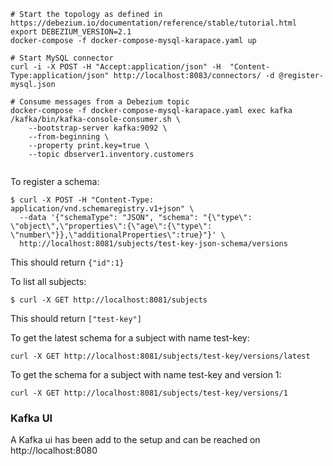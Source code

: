 ```shell
# Start the topology as defined in https://debezium.io/documentation/reference/stable/tutorial.html
export DEBEZIUM_VERSION=2.1
docker-compose -f docker-compose-mysql-karapace.yaml up

# Start MySQL connector
curl -i -X POST -H "Accept:application/json" -H  "Content-Type:application/json" http://localhost:8083/connectors/ -d @register-mysql.json

# Consume messages from a Debezium topic
docker-compose -f docker-compose-mysql-karapace.yaml exec kafka /kafka/bin/kafka-console-consumer.sh \
    --bootstrap-server kafka:9092 \
    --from-beginning \
    --property print.key=true \
    --topic dbserver1.inventory.customers
	
```


To register a schema:
```shell
$ curl -X POST -H "Content-Type: application/vnd.schemaregistry.v1+json" \
  --data '{"schemaType": "JSON", "schema": "{\"type\": \"object\",\"properties\":{\"age\":{\"type\": \"number\"}},\"additionalProperties\":true}"}' \
  http://localhost:8081/subjects/test-key-json-schema/versions
```
This should return ```{"id":1}```

To list all subjects:
```shell
$ curl -X GET http://localhost:8081/subjects
```
This should return ```["test-key"]```

To get the latest schema for a subject with name test-key:
```shell
curl -X GET http://localhost:8081/subjects/test-key/versions/latest
```

To get the schema for a subject with name test-key and version 1:
```shell
curl -X GET http://localhost:8081/subjects/test-key/versions/1
```


### Kafka UI
A Kafka ui has been add to the setup and can be reached on http://localhost:8080
